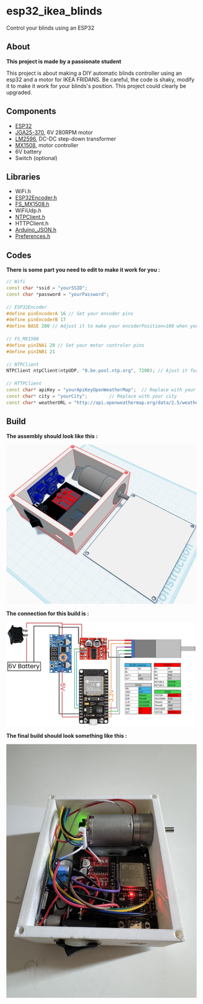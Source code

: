 # esp32_ikea_blinds
Control your blinds using an ESP32
## About
**This project is made by a passionate student**

This project is about making a DIY automatic blinds controller using an esp32 and a motor for IKEA FRIDANS.
Be careful, the code is shaky, modify it to make it work for your blinds's position.
This project could clearly be upgraded.

## Components
- [ESP32](https://fr.aliexpress.com/item/1005006458998450.html?spm=a2g0o.order_list.order_list_main.10.68f45e5bF2hVjN&gatewayAdapt=glo2fra)
- [JGA25-370](https://fr.aliexpress.com/item/4001314473291.html?spm=a2g0o.order_list.order_list_main.40.68f45e5bF2hVjN&gatewayAdapt=glo2fra), 6V 280RPM motor
- [LM2596](https://fr.aliexpress.com/item/1005004904872120.html?spm=a2g0o.order_list.order_list_main.4.68f45e5bF2hVjN&gatewayAdapt=glo2fra), DC-DC step-down transformer
- [MX1508](https://fr.aliexpress.com/item/1005006365803938.html?spm=a2g0o.order_list.order_list_main.28.68f45e5bF2hVjN&gatewayAdapt=glo2fra), motor controller
- 6V battery
- Switch (optional)

## Libraries
- WiFi.h
- [ESP32Encoder.h](https://github.com/madhephaestus/ESP32Encoder)
- [FS_MX1508.h](https://github.com/fanfanlatulipe26/FS_MX1508)
- WiFiUdp.h
- [NTPClient.h](https://github.com/arduino-libraries/NTPClient)
- HTTPClient.h
- [Arduino_JSON.h](https://github.com/arduino-libraries/Arduino_JSON)
- [Preferences.h](https://github.com/hpsaturn/easy-preferences)


## Codes
**There is some part you need to edit to make it work for you :**
```C++
// Wifi
const char *ssid = "yourSSID";
const char *password = "yourPassword";

// ESP32Encoder
#define pinEncoderA 16 // Set your encoder pins
#define pinEncoderB 17
#define BASE 200 // Adjust it to make your encoderPosition=100 when your blinds are closed (ex. 200000/BASE = 100%)

// FS_MX1508
#define pinINA1 20 // Set your motor controler pins
#define pinINB1 21

// NTPClient
NTPClient ntpClient(ntpUDP, "0.be.pool.ntp.org", 7200); // Ajust it for your country timestamp (ex. 7200 = +2UTC)

// HTTPClient
const char* apiKey = "yourApiKeyOpenWeatherMap";  // Replace with your API key
const char* city = "yourCity";        // Replace with your city
const char* weatherURL = "http://api.openweathermap.org/data/2.5/weather?q=yourCity&appid=yourApiKeyOpenWeatherMap";

```
## Build
**The assembly should look like this :**

![assembly](/build/assembly.jpg)

**The connection for this build is :**

![connection](/build/connection.jpg)

**The final build should look something like this :**

![reel](/build/reel.JPEG)
